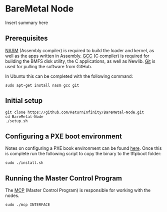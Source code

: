 # BareMetal Node

Insert summary here


## Prerequisites

[NASM](http://www.nasm.us) (Assembly compiler) is required to build the loader and kernel, as well as the apps written in Assembly. [GCC](https://gcc.gnu.org/) (C compiler) is required for building the BMFS disk utility, the C applications, as well as Newlib. [Git](https://git-scm.com/) is used for pulling the software from GitHub.

In Ubuntu this can be completed with the following command:

	sudo apt-get install nasm gcc git


## Initial setup

	git clone https://github.com/ReturnInfinity/BareMetal-Node.git
	cd BareMetal-Node
	./setup.sh


## Configuring a PXE boot environment

Notes on configuring a PXE book environment can be found [here](https://github.com/ReturnInfinity/BareMetal-Node/wiki/Configuring-a-PXE-boot-environment). Once this is complete run the following script to copy the binary to the tftpboot folder:

	sudo ./install.sh


## Running the Master Control Program

The [MCP](http://tron.wikia.com/wiki/Master_Control_Program) (Master Control Program) is responsible for working with the nodes.

	sudo ./mcp INTERFACE
